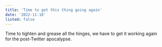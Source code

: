 ```yaml
---
title: 'Time to get this thing going again'
date: '2022-11-18'
listed: false
---
```


Time to tighten and grease all the hinges, we have to get it working again for the post-Twitter apocalypse.
